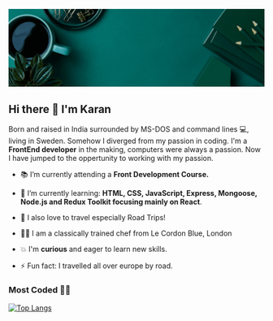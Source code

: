 ![Fun IMage](./images/myGif.gif)


## Hi there 👋 I'm Karan 

Born and raised in India surrounded by MS-DOS and command lines 💻, living in Sweden. Somehow I diverged from my passion in coding. I'm a __FrontEnd developer__ in the making, computers were always a passion. Now I have jumped to the oppertunity to working with my passion.	


 - 📚 I’m currently attending a __Front Development Course.__ 
 
 - 🌱 I’m currently learning: __HTML, CSS, JavaScript, Express, Mongoose, Node.js and Redux Toolkit focusing mainly on React__.	
 
 - 🌈 I also love to travel especially Road Trips!
 
 - 👨‍🍳 I am a classically trained chef from Le Cordon Blue, London
 
 - 💥 I'm __curious__ and eager to learn new skills.	 
 
 - ⚡ Fun fact: I travelled all over europe by road.
 
 
 ### Most Coded 👨‍💻
 	 
 [![Top Langs](https://github-readme-stats.vercel.app/api/top-langs/?username=sofiavazs&layout=compact)](https://github.com/karanmann/github-readme-stats)	 
<!--
**karanmann/karanmann** is a ✨ _special_ ✨ repository because its `README.md` (this file) appears on your GitHub profile.
